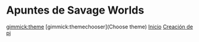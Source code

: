 # Apuntes de Savage Worlds
[gimmick:theme](cyborg)
[gimmick:themechooser](Choose theme)
[Inicio](index.md)
[Creación de pj](creacionpjsw.md)

